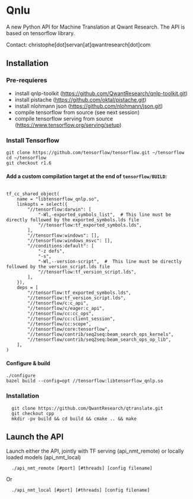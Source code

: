 # Qnlu

A new Python API for Machine Translation at Qwant Research.
The API is based on tensorflow library.

Contact: christophe[dot]servan[at]qwantresearch[dot]com

## Installation

### Pre-requieres
* install qnlp-toolkit (https://github.com/QwantResearch/qnlp-toolkit.git)
* install pistache (https://github.com/oktal/pistache.git)
* install nlohmann json (https://github.com/nlohmann/json.git)
* compile tensorflow from source (see next session)
* compile tensorflow serving from source (https://www.tensorflow.org/serving/setup)

### Install Tensorflow

```
git clone https://github.com/tensorflow/tensorflow.git ~/tensorflow
cd ~/tensorflow
git checkout r1.6
```

#### Add a custom compilation target at the end of ```tensorflow/BUILD```:
```

tf_cc_shared_object(
    name = "libtensorflow_qnlp.so",
    linkopts = select({
        "//tensorflow:darwin": [
            "-Wl,-exported_symbols_list",  # This line must be directly followed by the exported_symbols.lds file
            "//tensorflow:tf_exported_symbols.lds",
        ],
        "//tensorflow:windows": [],
        "//tensorflow:windows_msvc": [],
        "//conditions:default": [
            "-z defs",
            "-s",
            "-Wl,--version-script",  #  This line must be directly followed by the version_script.lds file
            "//tensorflow:tf_version_script.lds",
        ],
    }),
    deps = [
        "//tensorflow:tf_exported_symbols.lds",
        "//tensorflow:tf_version_script.lds",
        "//tensorflow/c:c_api",
        "//tensorflow/c/eager:c_api",
        "//tensorflow/cc:cc_ops",
        "//tensorflow/cc:client_session",
        "//tensorflow/cc:scope",
        "//tensorflow/core:tensorflow",
        "//tensorflow/contrib/seq2seq:beam_search_ops_kernels",
        "//tensorflow/contrib/seq2seq:beam_search_ops_op_lib",
    ],
)
```
#### Configure & build

```
./configure
bazel build --config=opt //tensorflow:libtensorflow_qnlp.so
```

### Installation


```
  git clone https://github.com/QwantResearch/qtranslate.git 
  git checkout cpp
  mkdir -pv build && cd build && cmake .. && make 
``` 


## Launch the API

Launch either the API, jointly with TF serving (api_nmt_remote) or locally loaded models (api_nmt_local)
```
  ./api_nmt_remote [#port] [#threads] [config filename]
``` 
Or 
``` 
  ./api_nmt_local [#port] [#threads] [config filename]

``` 

